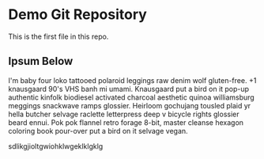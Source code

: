# Demo Git Repository

This is the first file in this repo.

## Ipsum Below

I'm baby four loko tattooed polaroid leggings raw denim wolf gluten-free. +1 knausgaard 90's VHS banh mi umami. Knausgaard put a bird on it pop-up authentic kinfolk biodiesel activated charcoal aesthetic quinoa williamsburg meggings snackwave ramps glossier. Heirloom gochujang tousled plaid yr hella butcher selvage raclette letterpress deep v bicycle rights glossier beard ennui. Pok pok flannel retro forage 8-bit, master cleanse hexagon coloring book pour-over put a bird on it selvage vegan.

sdlikgjioltgwiohklwgeklklgklg



